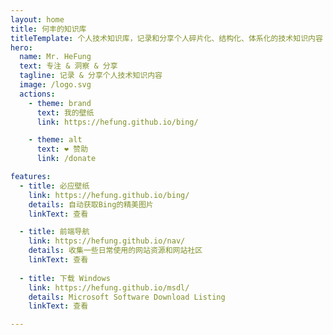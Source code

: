 ```yaml
---
layout: home
title: 何丰的知识库 
titleTemplate: 个人技术知识库，记录和分享个人碎片化、结构化、体系化的技术知识内容
hero:
  name: Mr. HeFung
  text: 专注 & 洞察 & 分享
  tagline: 记录 & 分享个人技术知识内容
  image: /logo.svg
  actions:
    - theme: brand
      text: 我的壁纸
      link: https://hefung.github.io/bing/

    - theme: alt
      text: ❤️ 赞助
      link: /donate

features:
  - title: 必应壁纸
    link: https://hefung.github.io/bing/
    details: 自动获取Bing的精美图片
    linkText: 查看

  - title: 前端导航
    link: https://hefung.github.io/nav/
    details: 收集一些日常使用的网站资源和网站社区
    linkText: 查看  
    
  - title: 下载 Windows
    link: https://hefung.github.io/msdl/
    details: Microsoft Software Download Listing
    linkText: 查看   

---
```


<confetti />
